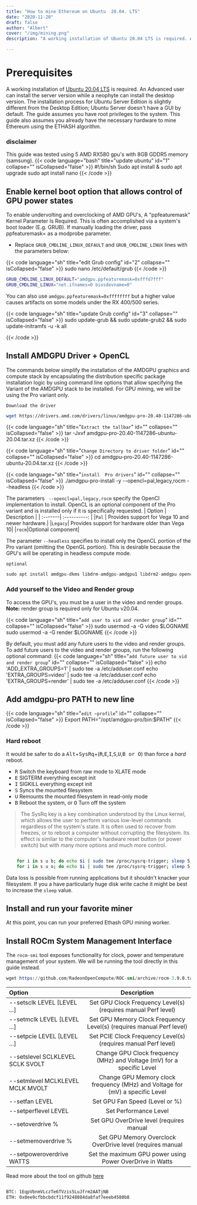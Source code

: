 ```yaml
---
title: "How to mine Ethereum on Ubuntu  20.04. LTS"
date: "2020-11-20"
draft: false
author: "Albert"
cover: "/img/mining.png"
description: "A working installation of Ubuntu 20.04 LTS is required. An Advanced user can install the server version while a neophyte can install the desktop version. The installation process for the Ubuntu Server Edition is slightly different from the Desktop Edition"

---
```




# Prerequisites

A working installation of [Ubuntu 20.04 LTS](https://releases.ubuntu.com/20.04/) is required. An Advanced user can install the server version  while a neophyte can install the desktop version. The installation process for  Ubuntu Server Edition is slightly different from the Desktop Edition;  Ubuntu Server doesn't have a GUI by default. The guide assumes you have root privileges to the system.
This guide also assumes you already have the necessary hardware to mine Ethereum using the  ETHASH algorithm. 

### disclaimer 

This guide was tested using 5 AMD RX580 gpu's with 8GB GDDR5 memory (samsung).
{{< code language="bash" title="update ubuntu" id="1" collapse="" isCollapsed="false" >}}
#!/bin/sh
Sudo apt install & sudo apt upgrade
sudo apt install nano
{{< /code >}}

## Enable  kernel boot option that allows control of GPU power states 

To enable undervolting and overclocking of AMD GPU's, A "ppfeaturemask" Kernel Parameter Is Required. This is often accomplished via a system's
  boot loader (E.g. GRUB). If manually loading the driver, pass ppfeaturemask=<mask> as a modprobe parameter.

* Replace ```GRUB_CMDLINE_LINUX_DEFAULT``` and ```GRUB_CMDLINE_LINUX``` lines with the parameters below:

{{< code language="sh" title="edit Grub config" id="2" collapse="" isCollapsed="false" >}}
sudo nano /etc/default/grub
{{< /code >}}

```sh
GRUB_CMDLINE_LINUX_DEFAULT="amdgpu.ppfeaturemask=0xfffd7fff"
GRUB_CMDLINE_LINUX="net.ifnames=0 biosdevname=0"

```

  You can also use ```amdgpu.ppfeaturemask=0xffffffff``` but a higher value causes artifacts on some models under the RX 400/500 series.

{{< code language="sh" title="update Grub config" id="3" collapse="" isCollapsed="false" >}}
sudo update-grub && sudo update-grub2 && sudo update-initramfs -u -k all

{{< /code >}}

## Install AMDGPU Driver + OpenCL 

The commands below simplify the installation of the AMDGPU graphics and compute stack by encapsulating the distribution specific package installation logic by using command line options that allow specifying the Variant of the AMDGPU stack to be installed. For GPU mining, we will be using the Pro variant only.  

```Download the driver```




```sh
wget https://drivers.amd.com/drivers/linux/amdgpu-pro-20.40-1147286-ubuntu-20.04.tar.xz --referer https://www.amd.com/en/support/kb/release-notes/rn-amdgpu-unified-linux-20-40
```

{{< code language="sh" title="```Extract the tallbar```" id="" collapse="" isCollapsed="false" >}}
 tar -Jxvf amdgpu-pro-20.40-1147286-ubuntu-20.04.tar.xz
{{< /code >}}

{{< code language="sh" title="```Change Directory to driver folder```" id="" collapse="" isCollapsed="false" >}}
cd amdgpu-pro-20.40-1147286-ubuntu-20.04.tar.xz
{{< /code >}}

{{< code language="sh" title="```install  Pro drivers```" id="" collapse="" isCollapsed="false" >}}
./amdgpu-pro-install -y --opencl=pal,legacy,rocm --headless
{{< /code >}}

The parameters ``` --opencl=pal,legacy,rocm```  specify the OpenCl implementation to install.  OpenCL is an optional component of the Pro variant and is installed only if it is specifically requested.
| Option       | Description  |
| :-------| :----------: | 
|```Pal``` | Provides support for Vega 10 and newer hardware.| 
|```Legacy```| Provides support for hardware older than Vega 10| 
|```rocm```|Optional component| 


The parameter ```--headless```  specifies to install only the OpenCL portion of the Pro variant (omitting the OpenGL portion). This  is desirable because the GPU's will be operating in headless compute mode.

```optional```

```s
sudo apt install amdgpu-dkms libdrm-amdgpu-amdgpu1 libdrm2-amdgpu opencl-amdgpu-pro opencl-amdgpu-pro-dev
```

### Add yourself to the Video and Render group

 To access the GPU's, you must be a user in the video and render groups.           
  **Note:** render group is required only for Ubuntu v20.04. 

{{< code language="sh" title="```add user to vid and render group```" id="" collapse="" isCollapsed="false" >}}
sudo usermod -a -G video $LOGNAME
sudo usermod -a -G render $LOGNAME
{{< /code >}}

By default, you must add any future users to the video and render groups. To add future users to the video and render groups, run the following optional command:
{{< code language="sh" title="```add future user to vid and render group```" id="" collapse="" isCollapsed="false" >}}
echo 'ADD_EXTRA_GROUPS=1' | sudo tee -a /etc/adduser.conf
echo 'EXTRA_GROUPS=video' | sudo tee -a /etc/adduser.conf
echo 'EXTRA_GROUPS=render' | sudo tee -a /etc/adduser.conf
{{< /code >}}

## Add amdgpu-pro PATH to new line

{{< code language="sh" title="```edit ~profile```" id="" collapse="" isCollapsed="false" >}}
Export PATH="/opt/amdgpu-pro/bin:$PATH"
{{< /code >}}

### Hard reboot

  It would be safer to do a <kbd>Alt</kbd>+<kbd>SysRq</kbd>+(<kbd>R</kbd>,<kbd>E</kbd>,<kbd>I</kbd>,<kbd>S</kbd>,<kbd>U</kbd>,<kbd>B or O</kbd>) than force a *hard* reboot.

 - <kbd>R</kbd> Switch the keyboard from raw mode to XLATE mode
 - <kbd>E</kbd> SIGTERM everything except init
 - <kbd>I</kbd> SIGKILL everything except init
- <kbd>S</kbd> Syncs the mounted filesystem
 - <kbd>U</kbd> Remounts the mounted filesystem in read-only mode
- <kbd>B</kbd> Reboot the system, or <kbd>O</kbd> Turn off the system

>The SysRq key is a key combination understood by the Linux kernel, which allows the user to perform various low-level commands regardless of the system's state. It is often used to recover from freezes, or to reboot a computer without corrupting the filesystem. Its effect is similar to the computer's hardware reset button (or power switch) but with many more options and much more control. 

~~~sh

    for i in s u b; do echo $i | sudo tee /proc/sysrq-trigger; sleep 5; done  # reboot
    for i in s u o; do echo $i | sudo tee /proc/sysrq-trigger; sleep 5; done  # halt
~~~

Data loss is possible from running applications but it shouldn't knacker your filesystem. If you a have particularly huge disk write cache it might be best to increase the `sleep` value.


## Install and run your favorite miner

At this point, you can run your preferred Ethash GPU mining worker.

## Install ROCm System Management Interface

The `rocm-smi` tool exposes functionality for clock, power and temperature management of your system. We will be running the tool directly in this guide instead.

~~~s
wget https://github.com/RadeonOpenCompute/ROC-smi/archive/rocm-3.9.0.tar.gz
~~~
| Option    | Description  |
| :-------| :----------: | 
| --setsclk LEVEL [LEVEL ...]        |  Set GPU Clock Frequency Level(s) (requires manual Perf level) |
| --setmclk LEVEL [LEVEL ...]        |  Set GPU Memory Clock Frequency Level(s) (requires manual Perf level) |                
|--setpcie LEVEL [LEVEL ...]         |  Set PCIE Clock Frequency Level(s) (requires manual Perf level) |
|--setslevel SCLKLEVEL SCLK SVOLT    |  Change GPU Clock frequency (MHz) and Voltage (mV) for a specific Level      
| --setmlevel MCLKLEVEL MCLK MVOLT   |  Change GPU Memory clock frequency (MHz) and Voltage for (mV) a specific Level
| --setfan LEVEL                     |  Set GPU Fan Speed (Level or %)
| --setperflevel LEVEL               |  Set Performance Level
| --setoverdrive %                   |  Set GPU OverDrive level (requires manual|high Perf level)
| --setmemoverdrive %                |  Set GPU Memory Overclock OverDrive level (requires manual|high Perf level)  
| --setpoweroverdrive WATTS          |  Set the maximum GPU power using Power OverDrive in Watts

Read more about the tool on github [here](https://github.com/RadeonOpenCompute/ROC-smi)




```html

BTC: 1EqpVbnmVLczTe6TVzis5LuJfrm2AATjNB 
ETH: 0x0ee9cfbbcbdcf11f9248084da8faf7eeeb4580b8
```



    